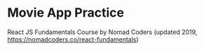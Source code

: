 # Movie App Practice

React JS Fundamentals Course by Nomad Coders (updated 2019, https://nomadcoders.co/react-fundamentals)
